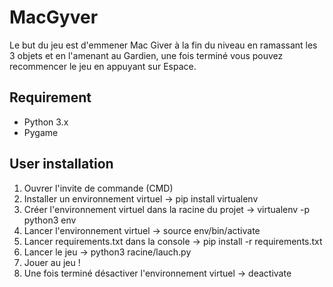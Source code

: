 # MacGyver

Le but du jeu est d'emmener Mac Giver à la fin du niveau en ramassant les 3 objets et en l'amenant au Gardien, une fois terminé vous pouvez recommencer le jeu en appuyant sur Espace.

## Requirement

- Python 3.x
- Pygame

## User installation

1. Ouvrer l'invite de commande (CMD)
2. Installer un environnement virtuel ->  pip install virtualenv
3. Créer l'environnement virtuel dans la racine du projet -> virtualenv -p python3 env
4. Lancer l'environnement virtuel -> source env/bin/activate
5. Lancer  requirements.txt dans la console -> pip install -r requirements.txt
6. Lancer le jeu -> python3 racine/lauch.py
7. Jouer au jeu !
8. Une fois terminé désactiver l'environnement virtuel -> deactivate
